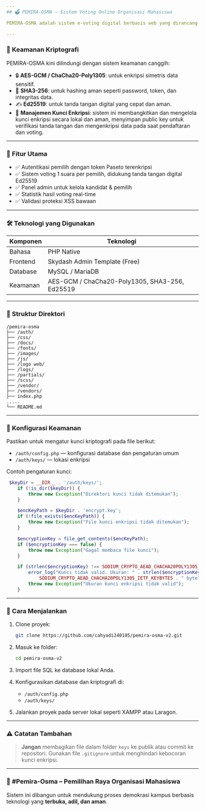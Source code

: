 ```yaml
---
## 🗳️ PEMIRA-OSMA – Sistem Voting Online Organisasi Mahasiswa

PEMIRA-OSMA adalah sistem e-voting digital berbasis web yang dirancang untuk mendukung pemilihan ketua organisasi mahasiswa secara aman, transparan, dan efisien. Sistem ini kini telah diperkuat dengan algoritma kriptografi modern untuk mencegah serangan seperti SQL Injection, XSS, replay attack, dan pemalsuan identitas.

---
```


### 🔐 Keamanan Kriptografi

PEMIRA-OSMA kini dilindungi dengan sistem keamanan canggih:

* 🔒 **AES-GCM / ChaCha20-Poly1305**: untuk enkripsi simetris data sensitif.
* 🧾 **SHA3-256**: untuk hashing aman seperti password, token, dan integritas data.
* ✍️ **Ed25519**: untuk tanda tangan digital yang cepat dan aman.
* 🔑 **Manajemen Kunci Enkripsi**: sistem ini membangkitkan dan mengelola kunci enkripsi secara lokal dan aman, menyimpan public key untuk verifikasi tanda tangan dan mengenkripsi data pada saat pendaftaran dan voting.

---

### 📌 Fitur Utama

* ✅ Autentikasi pemilih dengan token Paseto terenkripsi
* ✅ Sistem voting 1 suara per pemilih, didukung tanda tangan digital Ed25519
* ✅ Panel admin untuk kelola kandidat & pemilih
* ✅ Statistik hasil voting real-time
* ✅ Validasi proteksi XSS bawaan

---

### 🛠️ Teknologi yang Digunakan

| Komponen | Teknologi|
| -------- | ------------------------------------------------------------------ |
| Bahasa   | PHP Native|
| Frontend | Skydash Admin Template (Free) |
| Database | MySQL / MariaDB |
| Keamanan | AES-GCM / ChaCha20-Poly1305, SHA3-256, Ed25519|

---

### 🧱 Struktur Direktori

```
/pemira-osma 
├── /auth/  
├── /css/            
├── /docs/            
├── /fonts/      
├── /images/           
├── /js/
├── /logo web/       
├── /logs/
├── /partials/
├── /scss/
├── /vendor/
├── /vendors/        
├── index.php
.....         
└── README.md
```

---

### 🔧 Konfigurasi Keamanan

Pastikan untuk mengatur kunci kriptografi pada file berikut:

* `/auth/config.php` — konfigurasi database dan pengaturan umum
* `/auth/keys/` — lokasi enkripsi

Contoh pengaturan kunci:

```php
 $keyDir = __DIR__ . '/auth/keys/';
    if (!is_dir($keyDir)) {
        throw new Exception("Direktori kunci tidak ditemukan");
    }

    $encKeyPath = $keyDir . 'encrypt.key';
    if (!file_exists($encKeyPath)) {
        throw new Exception("File kunci enkripsi tidak ditemukan");
    }

    $encryptionKey = file_get_contents($encKeyPath);
    if ($encryptionKey === false) {
        throw new Exception("Gagal membaca file kunci");
    }

    if (strlen($encryptionKey) !== SODIUM_CRYPTO_AEAD_CHACHA20POLY1305_IETF_KEYBYTES) {
        error_log("Kunci tidak valid. Ukuran: " . strlen($encryptionKey) . " byte, Harus: " .
            SODIUM_CRYPTO_AEAD_CHACHA20POLY1305_IETF_KEYBYTES . " byte");
        throw new Exception("Ukuran kunci enkripsi tidak valid");
    }
```

---

### 🚀 Cara Menjalankan

1. Clone proyek:

   ```bash
   git clone https://github.com/cahyadi240105/pemira-osma-v2.git
   ```

2. Masuk ke folder:

   ```bash
   cd pemira-osma-v2
   ```

3. Import file SQL ke database lokal Anda.

4. Konfigurasikan database dan kriptografi di:

   * `/auth/config.php`
   * `/auth/keys/` 

5. Jalankan proyek pada server lokal seperti XAMPP atau Laragon.

---

### ⚠️ Catatan Tambahan

> **Jangan** membagikan file dalam folder `keys` ke publik atau commit ke repositori. Gunakan file `.gitignore` untuk menghindari kebocoran kunci enkripsi.

---

### 📣 #Pemira-Osma – Pemilihan Raya Organisasi Mahasiswa

Sistem ini dibangun untuk mendukung proses demokrasi kampus berbasis teknologi yang **terbuka, adil, dan aman**.
